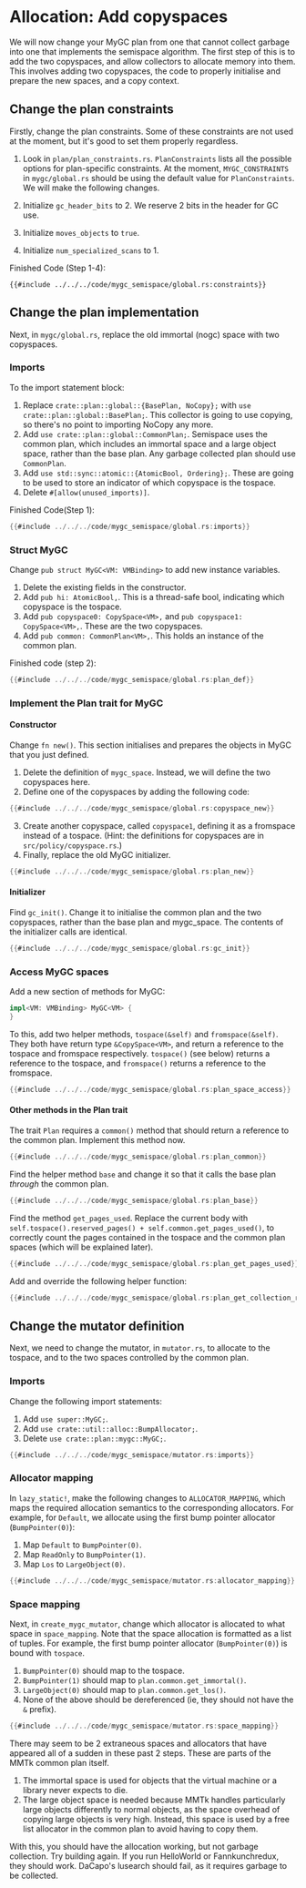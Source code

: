# Allocation: Add copyspaces

We will now change your MyGC plan from one that cannot collect garbage
into one that implements the semispace algorithm. The first step of this
is to add the two copyspaces, and allow collectors to allocate memory 
into them. This involves adding two copyspaces, the code to properly initialise 
and prepare the new spaces, and a copy context.

## Change the plan constraints

Firstly, change the plan constraints. Some of these constraints are not used 
at the moment, but it's good to set them properly regardless.
1. Look in `plan/plan_constraints.rs`. `PlanConstraints` lists all the possible
options for plan-specific constraints. At the moment, `MYGC_CONSTRAINTS` in `mygc/global.rs` should be using
the default value for `PlanConstraints`. We will make the following changes.

1. Initialize `gc_header_bits` to 2. We reserve 2 bits in the header for GC use.
1. Initialize `moves_objects` to `true`.
1. Initialize `num_specialized_scans` to 1.

Finished Code (Step 1-4):
```
{{#include ../../../code/mygc_semispace/global.rs:constraints}}
```

## Change the plan implementation

Next, in `mygc/global.rs`, replace the old immortal (nogc) space with two copyspaces.

### Imports

To the import statement block:

   1. Replace `crate::plan::global::{BasePlan, NoCopy};` with 
   `use crate::plan::global::BasePlan;`. This collector is going to use 
   copying, so there's no point to importing NoCopy any more.
   2. Add `use crate::plan::global::CommonPlan;`. Semispace uses the common
   plan, which includes an immortal space and a large object space, rather 
   than the base plan. Any garbage collected plan should use `CommonPlan`.
   3. Add `use std::sync::atomic::{AtomicBool, Ordering};`. These are going 
   to be used to store an indicator of which copyspace is the tospace.
   4. Delete `#[allow(unused_imports)]`.

Finished Code(Step 1):
```rust
{{#include ../../../code/mygc_semispace/global.rs:imports}}
```

### Struct MyGC

Change `pub struct MyGC<VM: VMBinding>` to add new instance variables.

   1. Delete the existing fields in the constructor.
   2. Add `pub hi: AtomicBool,`. This is a thread-safe bool, indicating which 
   copyspace is the tospace.
   3. Add `pub copyspace0: CopySpace<VM>,` 
   and `pub copyspace1: CopySpace<VM>,`. These are the two copyspaces.
   4. Add `pub common: CommonPlan<VM>,`.
    This holds an instance of the common plan.

Finished code (step 2):
```rust
{{#include ../../../code/mygc_semispace/global.rs:plan_def}}
```

### Implement the Plan trait for MyGC

#### Constructor

Change `fn new()`. This section initialises and prepares the objects in MyGC that you just defined.

   1. Delete the definition of `mygc_space`. 
   Instead, we will define the two copyspaces here.
   2. Define one of the copyspaces by adding the following code: 
```rust
{{#include ../../../code/mygc_semispace/global.rs:copyspace_new}}
```

   3. Create another copyspace, called `copyspace1`, defining it as a fromspace 
   instead of a tospace. (Hint: the definitions for 
   copyspaces are in `src/policy/copyspace.rs`.) 
   4. Finally, replace the old MyGC initializer.
```rust
{{#include ../../../code/mygc_semispace/global.rs:plan_new}}
```

#### Initializer

Find `gc_init()`. Change it to initialise the common plan and the two 
copyspaces, rather than the base plan and mygc_space. The contents of the 
initializer calls are identical.

```rust
{{#include ../../../code/mygc_semispace/global.rs:gc_init}}
```

### Access MyGC spaces

Add a new section of methods for MyGC:

```rust
impl<VM: VMBinding> MyGC<VM> {
}
```

To this, add two helper methods, `tospace(&self)` 
and `fromspace(&self)`. They both have return type `&CopySpace<VM>`, 
and return a reference to the tospace and fromspace respectively. 
`tospace()` (see below) returns a reference to the tospace, 
and `fromspace()` returns a reference to the fromspace.

```rust
{{#include ../../../code/mygc_semispace/global.rs:plan_space_access}}
```

#### Other methods in the Plan trait

The trait `Plan` requires a `common()` method that should return a 
reference to the common plan. Implement this method now.

```rust
{{#include ../../../code/mygc_semispace/global.rs:plan_common}}
```

Find the helper method `base` and change it so that it calls the 
base plan *through* the common plan.

```rust
{{#include ../../../code/mygc_semispace/global.rs:plan_base}}
```

Find the method `get_pages_used`. Replace the current body with 
`self.tospace().reserved_pages() + self.common.get_pages_used()`, to 
correctly count the pages contained in the tospace and the common plan 
spaces (which will be explained later).

```rust
{{#include ../../../code/mygc_semispace/global.rs:plan_get_pages_used}}
```

Add and override the following helper function:

```rust
{{#include ../../../code/mygc_semispace/global.rs:plan_get_collection_reserve}}
```

## Change the mutator definition

Next, we need to change the mutator, in `mutator.rs`, to allocate to the 
tospace, and to the two spaces controlled by the common plan. 

### Imports

Change the following import statements:
   1. Add `use super::MyGC;`.
   2. Add `use crate::util::alloc::BumpAllocator;`.
   3. Delete `use crate::plan::mygc::MyGC;`.

```rust
{{#include ../../../code/mygc_semispace/mutator.rs:imports}}
```

### Allocator mapping

In `lazy_static!`, make the following changes to `ALLOCATOR_MAPPING`, 
which maps the required allocation semantics to the corresponding allocators. 
For example, for `Default`, we allocate using the first bump pointer allocator 
(`BumpPointer(0)`):
   1. Map `Default` to `BumpPointer(0)`.
   2. Map `ReadOnly` to `BumpPointer(1)`.
   3. Map `Los` to `LargeObject(0)`. 

```rust
{{#include ../../../code/mygc_semispace/mutator.rs:allocator_mapping}}
```

### Space mapping

Next, in `create_mygc_mutator`, change which allocator is allocated to what 
space in `space_mapping`. Note that the space allocation is formatted as a list 
of tuples. For example, the first bump pointer allocator (`BumpPointer(0)`) is 
bound with `tospace`.

   1. `BumpPointer(0)` should map to the tospace.
   2. `BumpPointer(1)` should map to `plan.common.get_immortal()`.
   3. `LargeObject(0)` should map to `plan.common.get_los()`.
   4. None of the above should be dereferenced (ie, they should not have 
   the `&` prefix).

```rust
{{#include ../../../code/mygc_semispace/mutator.rs:space_mapping}}
```
     
There may seem to be 2 extraneous spaces and allocators that have appeared all 
of a sudden in these past 2 steps. These are parts of the MMTk common plan 
itself.

 1. The immortal space is used for objects that the virtual machine or a 
 library never expects to die.
 2. The large object space is needed because MMTk handles particularly large 
 objects differently to normal objects, as the space overhead of copying 
 large objects is very high. Instead, this space is used by a free list 
 allocator in the common plan to avoid having to copy them. 

With this, you should have the allocation working, but not garbage collection. 
Try building again. If you run HelloWorld or Fannkunchredux, they should
work. DaCapo's lusearch should fail, as it requires garbage to be collected. 